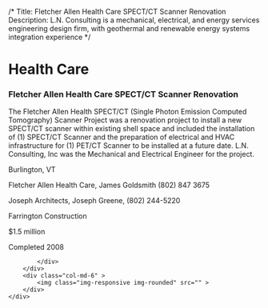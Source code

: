 /*
Title: Fletcher Allen Health Care SPECT/CT Scanner Renovation
Description: L.N. Consulting is a mechanical, electrical, and energy services engineering design firm, with geothermal and renewable energy systems integration experience
*/

# Health Care

<div>
	<div class="row">
		<div class="col-md-6" >
			<div class="well" >
				<h3>Fletcher Allen Health Care SPECT/CT Scanner Renovation</h3>
				<p>
   
   The Fletcher Allen Health SPECT/CT (Single Photon Emission Computed Tomography) Scanner Project was a renovation project to install a new SPECT/CT scanner within existing shell space and included the installation of (1) SPECT/CT Scanner and the preparation of electrical and HVAC infrastructure for (1) PET/CT Scanner to be installed at a future date.  L.N. Consulting, Inc was the Mechanical and Electrical Engineer for the project.
</p>
				<p>Burlington, VT</p>
				<p>Fletcher Allen Health Care, James Goldsmith (802) 847 3675</p>
				<p>Joseph Architects, Joseph Greene, (802) 244-5220</p>
				<p>Farrington Construction</p>
				<p>$1.5 million</p>
				<p>Completed 2008</p>
				<p></p>
				
			</div>
		</div>
		<div class="col-md-6" >
			<img class="img-responsive img-rounded" src="" >
		</div>
	</div>
</div>